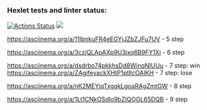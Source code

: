 ### Hexlet tests and linter status:
[![Actions Status](https://github.com/marus0v/php-project-45/workflows/hexlet-check/badge.svg)](https://github.com/marus0v/php-project-45/actions)
<a href="https://codeclimate.com/github/marus0v/php-project-45/maintainability"><img src="https://api.codeclimate.com/v1/badges/ad0529814491f1c168ab/maintainability" /></a>

https://asciinema.org/a/11IbnkuFR4eEGYjJZbZJFu7UV - 5 step

https://asciinema.org/a/3czjQLApAXp9U3ixq6B9FY1Xi - 6 step

https://asciinema.org/a/dsdrbo74pkkhsDd8WinqNIUUu - 7 step: win
https://asciinema.org/a/ZAgifeyackXHtP1ptllcOAIKH - 7 step: lose

https://asciinema.org/a/nK2MEYiqTxgqkLgoaRAgZmtGW - 8 step

https://asciinema.org/a/1Lt1CNkOSdlo9bZIQOGL65DQB - 9 step

